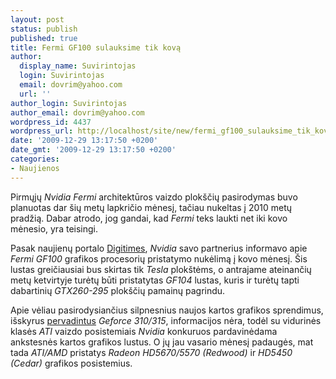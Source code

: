 ```yaml
---
layout: post
status: publish
published: true
title: Fermi GF100 sulauksime tik kovą
author:
  display_name: Suvirintojas
  login: Suvirintojas
  email: dovrim@yahoo.com
  url: ''
author_login: Suvirintojas
author_email: dovrim@yahoo.com
wordpress_id: 4437
wordpress_url: http://localhost/site/new/fermi_gf100_sulauksime_tik_kova/
date: '2009-12-29 13:17:50 +0200'
date_gmt: '2009-12-29 13:17:50 +0200'
categories:
- Naujienos
---
```

<p>Pirmųjų <i>Nvidia Fermi</i> architektūros vaizdo plokščių pasirodymas buvo planuotas dar šių metų lapkričio mėnesį, tačiau nukeltas į 2010 metų pradžią. Dabar atrodo, jog gandai, kad <i>Fermi</i> teks laukti net iki kovo mėnesio, yra teisingi.</p>
<p>Pasak naujienų portalo <a class="ns" href="http://www.digitimes.com/news/a20091228PD207.html">Digitimes</a>, <i>Nvidia</i> savo partnerius informavo apie <i>Fermi GF100</i> grafikos procesorių pristatymo nukėlimą į kovo mėnesį. Šis lustas greičiausiai bus skirtas tik <i>Tesla</i> plokštėms, o antrajame ateinančių metų ketvirtyje turėtų būti pristatytas <i>GF104</i> lustas, kuris ir turėtų tapti dabartinių <i>GTX260-295</i> plokščių pamainų pagrindu.</p>
<p>Apie vėliau pasirodysiančius silpnesnius naujos kartos grafikos sprendimus, išskyrus <a class="ns" href="http://www.technews.lt/tekstas/geforce_315__pervadinta_gt_220.html;;">pervadintus</a> <i>Geforce 310/315</i>, informacijos nėra, todėl su vidurinės klasės <i>ATI</i> vaizdo posistemiais <i>Nvidia</i> konkuruos pardavinėdama ankstesnės kartos grafikos lustus. O jų jau vasario mėnesį padaugės, mat tada <i>ATI/AMD</i> pristatys <i>Radeon HD5670/5570 (Redwood)</i> ir <i>HD5450 (Cedar)</i> grafikos posistemius.</p>
